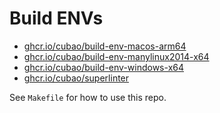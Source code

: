 # Build ENVs

-   [ghcr.io/cubao/build-env-macos-arm64](https://github.com/cubao/build-envs/pkgs/container/build-env-macos-arm64)
-   [ghcr.io/cubao/build-env-manylinux2014-x64](https://github.com/cubao/build-envs/pkgs/container/build-env-manylinux2014-x64)
-   [ghcr.io/cubao/build-env-windows-x64](https://github.com/orgs/cubao/packages/container/package/build-env-windows-x64)
-   [ghcr.io/cubao/superlinter](https://github.com/cubao/build-envs/pkgs/container/superlinter)

See `Makefile` for how to use this repo.
